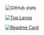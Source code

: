 ![GitHub stats](https://github-readme-stats.vercel.app/api?username=jordanrioux&show_icons=true&theme=radical)

[![Top Langs](https://github-readme-stats.vercel.app/api/top-langs/?username=jordanrioux&layout=compact)](https://github.com/anuraghazra/github-readme-stats)


[![Readme Card](https://github-readme-stats.vercel.app/api/pin/?username=anuraghazra&repo=github-readme-stats)](https://github.com/jordanrioux/github-readme-stats)
